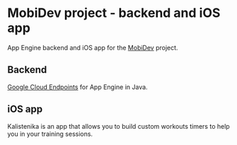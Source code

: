 MobiDev project - backend and iOS app
==================

App Engine backend and iOS app for the [MobiDev][1] project.

## Backend

[Google Cloud Endpoints][2] for App Engine in Java.

## iOS app

Kalistenika is an app that allows you to build custom workouts timers to help you in your training sessions.

[1]: http://everywarelab.di.unimi.it/mobidev
[2]: https://developers.google.com/appengine/docs/java/endpoints/